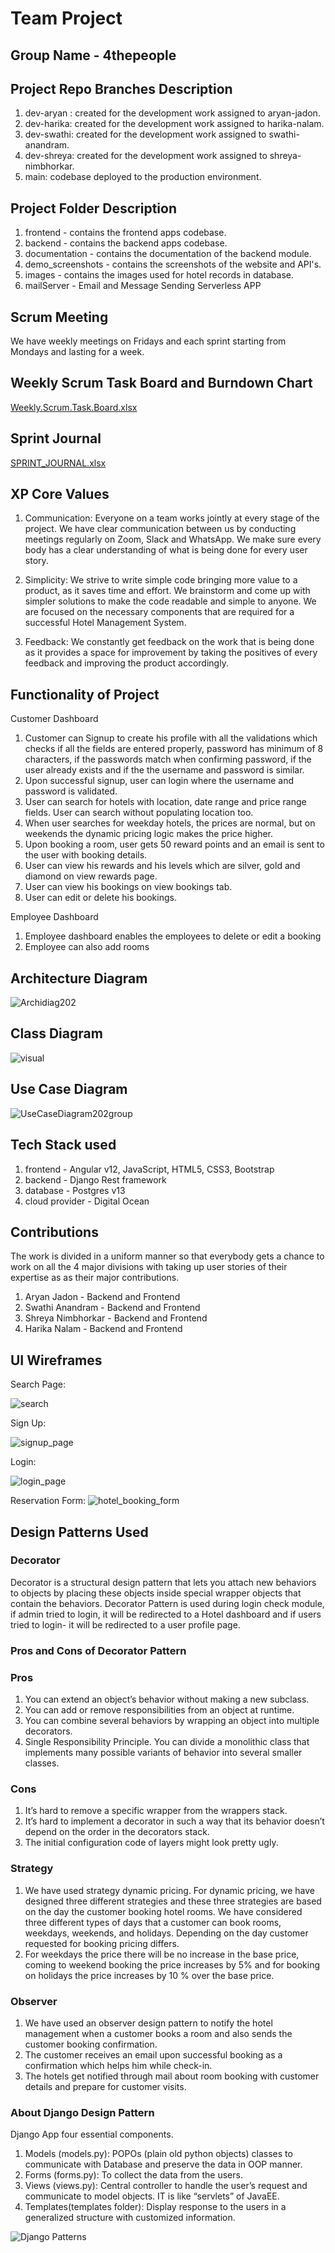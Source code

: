 # Team Project
## Group Name - 4thepeople

## Project Repo Branches Description
1. dev-aryan : created for the development work assigned to aryan-jadon.
2. dev-harika: created for the development work assigned to harika-nalam.
3. dev-swathi: created for the development work assigned to swathi-anandram.
4. dev-shreya: created for the development work assigned to shreya-nimbhorkar.
5. main: codebase deployed to the production environment.


## Project Folder Description
1. frontend - contains the frontend apps codebase. 
2. backend - contains the backend apps codebase.
3. documentation - contains the documentation of the backend module.
4. demo_screenshots - contains the screenshots of the website and API's.
5. images - contains the images used for hotel records in database.
6. mailServer - Email and Message Sending Serverless APP

## Scrum Meeting
We have weekly meetings on Fridays and each sprint starting from  Mondays and lasting for a week.

## Weekly Scrum Task Board and Burndown Chart
[Weekly.Scrum.Task.Board.xlsx](https://github.com/gopinathsjsu/team-project-4thepeople/files/8660142/Weekly.Scrum.Task.Board.xlsx)


## Sprint Journal
[SPRINT_JOURNAL.xlsx](https://github.com/gopinathsjsu/team-project-4thepeople/files/8660236/SPRINT_JOURNAL.xlsx)


## XP Core Values

1) Communication: Everyone on a team works jointly at every stage of the project. We have clear communication between us by conducting meetings regularly on Zoom, Slack and WhatsApp. We make sure every body has a clear understanding of what is being done for every user story.


2) Simplicity: We strive to write simple code bringing more value to a product, as it saves time and effort. We brainstorm and come up with simpler solutions to make the code readable and simple to anyone. We are focused on the necessary components that are required for a successful Hotel Management System. 

3) Feedback: We constantly get feedback on the work that is being done as it provides a space for improvement by taking the positives of every feedback and improving the product accordingly.

## Functionality of Project
Customer Dashboard

1. Customer can Signup to create his profile with all the validations which checks if all the fields are entered properly, password has minimum of 8 characters, if the passwords match when confirming password, if the user already exists and if the the username and password is similar.
2. Upon successful signup, user can login where the username and password is validated.
3. User can search for hotels with location, date range and price range fields. User can search without populating location too.
4. When user searches for weekday hotels, the prices are normal, but on weekends the dynamic pricing logic makes the price higher.
5. Upon booking a room, user gets 50 reward points and an email is sent to the user with booking details.
6. User can view his rewards and his levels which are silver, gold and diamond on view rewards page.
7. User can view his bookings on view bookings tab.
8. User can edit or delete his bookings.

Employee Dashboard

1. Employee dashboard enables the employees to delete or edit a booking
2. Employee can also add rooms


## Architecture Diagram

![Archidiag202](https://user-images.githubusercontent.com/60109870/167763963-5401ef91-8558-44e3-ade7-88baeaf47e8f.jpg)

## Class Diagram

![visual](https://user-images.githubusercontent.com/60109870/167354665-541c016e-807a-403f-ad5d-f9f50c2a86a8.png)

## Use Case Diagram

![UseCaseDiagram202group](https://user-images.githubusercontent.com/60109870/167540517-6f6a6b1c-0f7a-47ad-82cf-9a14e8ee2a2d.jpg)


## Tech Stack used

1) frontend - Angular v12, JavaScript, HTML5, CSS3, Bootstrap
2) backend - Django Rest framework
3) database - Postgres v13
4) cloud provider - Digital Ocean

## Contributions

The work is divided in a uniform manner so that everybody gets a chance to work on all the 4 major divisions with taking up user stories of their expertise as as their major contributions.

1) Aryan Jadon - Backend and Frontend
2) Swathi Anandram - Backend and Frontend
3) Shreya Nimbhorkar - Backend and Frontend
4) Harika Nalam - Backend and Frontend


## UI Wireframes

Search Page:

![search](https://user-images.githubusercontent.com/60109870/167287966-9f9e4f0f-8f64-4e26-9de9-406a50eb9bd2.png)



Sign Up:

![signup_page](https://user-images.githubusercontent.com/60109870/167287908-81bde73c-346c-4c31-8b47-c48c25bb3a89.png)


Login:

![login_page](https://user-images.githubusercontent.com/60109870/167287934-e9d1e2d8-2489-40f9-ac23-07507da41621.png)


Reservation Form:
![hotel_booking_form](https://user-images.githubusercontent.com/60109870/167287948-17e8f074-a9fc-408c-a7e9-30fd5e2f3be3.png)

## Design Patterns Used

### Decorator
Decorator is a structural design pattern that lets you attach new behaviors to objects by placing these objects inside special wrapper objects that contain the behaviors.
Decorator Pattern is used during login check module, if admin tried to login, it will be redirected to a Hotel dashboard and if users tried to login- it will be redirected to a user profile page. 

### Pros and Cons of Decorator Pattern

### Pros 
1. You can extend an object’s behavior without making a new subclass.
2. You can add or remove responsibilities from an object at runtime.
3. You can combine several behaviors by wrapping an object into multiple decorators.
4. Single Responsibility Principle. You can divide a monolithic class that implements many possible variants of behavior into several smaller classes.

### Cons
1. It’s hard to remove a specific wrapper from the wrappers stack.
2. It’s hard to implement a decorator in such a way that its behavior doesn’t depend on the order in the decorators stack.
3. The initial configuration code of layers might look pretty ugly.

### Strategy
1. We have used strategy dynamic pricing. For dynamic pricing, we have designed three different strategies and these three strategies are based on the day the customer booking hotel rooms. We have considered three different types of days that a customer can book rooms, weekdays, weekends, and holidays. Depending on the day customer requested for booking pricing differs. 
2. For weekdays the price there will be no increase in the base price, coming to weekend booking the price increases by 5% and for booking on holidays the price increases by 10 % over the base price. 
  
### Observer
1. We have used an observer design pattern to notify the hotel management when a customer books a room and also sends the customer booking confirmation. 
2. The customer receives an email upon successful booking as a confirmation which helps him while check-in. 
3. The hotels get notified through mail about room booking with customer details and prepare for customer visits.

### About Django Design  Pattern
Django App four essential components.

1. Models (models.py): POPOs (plain old python objects) classes to communicate with Database and preserve the data in OOP manner.
2. Forms (forms.py): To collect the data from the users.
3. Views (views.py): Central controller to handle the user’s request and communicate to model objects. IT is like “servlets” of JavaEE.
4. Templates(templates folder): Display response to the users in a generalized structure with customized information.

![Django Patterns](https://raw.githubusercontent.com/gopinathsjsu/team-project-4thepeople/main/images/Django_Design_Pattern.png)
